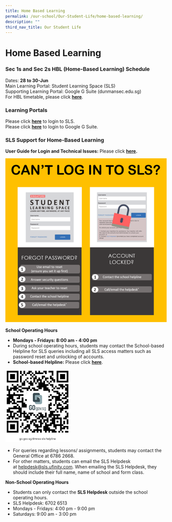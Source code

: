 ```yaml
---
title: Home Based Learning
permalink: /our-school/Our-Student-Life/home-based-learning/
description: ""
third_nav_title: Our Student Life
---
```

# Home Based Learning

### Sec 1s and Sec 2s HBL (Home-Based Learning) Schedule

Dates: **28 to 30-Jun**  
Main Learning Portal: Student Learning Space (SLS)  
Supporting Learning Portal: Google G Suite (dunmansec.edu.sg)  
For HBL timetable, please click <a href="/files/Our%20Student%20Life/HBL%20Timetable%2028to30Jun.pdf" target="_blank"><b>here</b></a>.

### Learning Portals

Please click <a href="https://vle.learning.moe.edu.sg/login" target="_blank"><b>here</b></a> to login to SLS.  
Please click [**here**](https://gsuite.google.com/dashboard) to login to Google G Suite.  

### SLS Support for Home-Based Learning

**User Guide for Login and Technical Issues:** Please click <a href="https://go.gov.sg/sls-troubleshoot-guide" target="_blank"><b>here</b></a>**.**

![](/images/Our%20Student%20Life/Home%20Based%20Learning/Cant_Login_SLS.png)


**School Operating Hours**

*   **Mondays - Fridays: 8:00 am - 4:00 pm**
*   During school operating hours, students may contact the School-based Helpline for SLS queries including all SLS access matters such as password reset and unlocking of accounts.
*   **School-based Helpline:** Please click [**here**](https://form.gov.sg/#!/5e3b9317ae17b00011e6b7ff).

<img src="/images/Our%20Student%20Life/Home%20Based%20Learning/SchBasedHelpline.png"
     style="width:40%">

*   For queries regarding lessons/ assignments, students may contact the General Office at 6786 2668.
*   For other matters, students can email the SLS Helpdesk at [helpdesk@sls.ufinity.com](mailto:helpdesk@sls.ufinity.com). When emailing the SLS Helpdesk, they should include their full name, name of school and form class.

**Non-School Operating Hours**

*   Students can only contact the **SLS Helpdesk** outside the school operating hours.
*   SLS Helpdesk: 6702 6513
*   Mondays - Fridays: 4:00 pm - 9:00 pm
*   Saturdays: 9:00 am - 3:00 pm